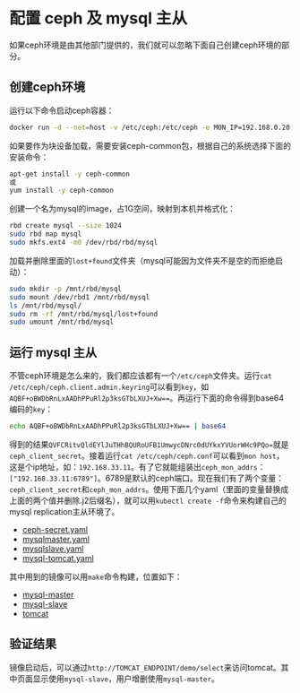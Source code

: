 # 配置 ceph 及 mysql 主从
如果ceph环境是由其他部门提供的，我们就可以忽略下面自己创建ceph环境的部分。

## 创建ceph环境
运行以下命令启动ceph容器：
```sh
docker run -d --net=host -v /etc/ceph:/etc/ceph -e MON_IP=192.168.0.20 -e CEPH_NETWORK=192.168.0.0/24 --name=ceph ceph/demo
```
如果要作为块设备加载，需要安装ceph-common包，根据自己的系统选择下面的安装命令：
```sh
apt-get install -y ceph-common
或
yum install -y ceph-common
```
创建一个名为mysql的image，占1G空间，映射到本机并格式化：
```sh
rbd create mysql --size 1024
sudo rbd map mysql
sudo mkfs.ext4 -m0 /dev/rbd/rbd/mysql
```
加载并删除里面的`lost+found`文件夹（mysql可能因为文件夹不是空的而拒绝启动）：
```sh
sudo mkdir -p /mnt/rbd/mysql
sudo mount /dev/rbd1 /mnt/rbd/mysql
ls /mnt/rbd/mysql/
sudo rm -rf /mnt/rbd/mysql/lost+found
sudo umount /mnt/rbd/mysql
```

## 运行 mysql 主从
不管ceph环境是怎么来的，我们都应该都有一个`/etc/ceph`文件夹。运行`cat /etc/ceph/ceph.client.admin.keyring`可以看到`key`，如`AQBF+oBWDbRnLxAADhPPuRl2p3ksGTbLXUJ+Xw==`。再运行下面的命令得到base64编码的`key`：
```sh
echo AQBF+oBWDbRnLxAADhPPuRl2p3ksGTbLXUJ+Xw== | base64
```
得到的结果`QVFCRitvQldEYlJuTHhBQURoUFB1UmwycDNrc0dUYkxYVUorWHc9PQo=`就是`ceph_client_secret`。接着运行`cat /etc/ceph/ceph.conf`可以看到`mon host`，这是个ip地址，如：`192.168.33.11`。有了它就能组装出`ceph_mon_addrs`：`["192.168.33.11:6789"]`。6789是默认的ceph端口。现在我们有了两个变量：`ceph_client_secret`和`ceph_mon_addrs`。使用下面几个yaml（里面的变量替换成上面的两个值并删除.j2后缀名），就可以用`kubectl create -f`命令来构建自己的mysql replication主从环境了。

- [ceph-secret.yaml](https://github.com/peterwangpei/mesos-poc/blob/master/prod/ansible/module/addons/ceph-secret.yaml.j2)
- [mysqlmaster.yaml](https://github.com/peterwangpei/mesos-poc/blob/master/prod/ansible/module/addons/mysqlmaster.yaml.j2)
- [mysqlslave.yaml](https://github.com/peterwangpei/mesos-poc/blob/master/prod/ansible/module/addons/mysqlslave.yaml.j2)
- [mysql-tomcat.yaml](https://github.com/peterwangpei/mesos-poc/blob/master/prod/ansible/module/addons/mysql-tomcat.yaml.j2)

其中用到的镜像可以用`make`命令构建，位置如下：

- [mysql-master](https://github.com/peterwangpei/mesos-poc/tree/master/docker/mysql-master)
- [mysql-slave](https://github.com/peterwangpei/mesos-poc/tree/master/docker/mysql-slave)
- [tomcat](https://github.com/peterwangpei/mesos-poc/tree/master/docker/tomcat)

## 验证结果
镜像启动后，可以通过`http://TOMCAT_ENDPOINT/demo/select`来访问tomcat。其中页面显示使用`mysql-slave`，用户增删使用`mysql-master`。